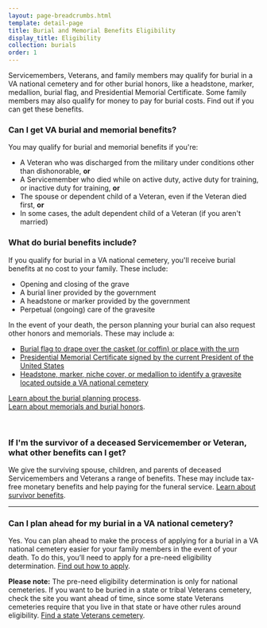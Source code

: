 ```yaml
---
layout: page-breadcrumbs.html
template: detail-page
title: Burial and Memorial Benefits Eligibility
display_title: Eligibility
collection: burials
order: 1
---
```


<div class="usa-font-lead">

Servicemembers, Veterans, and family members may qualify for burial in a VA national cemetery and for other burial honors, like a headstone, marker, medallion, burial flag, and Presidential Memorial Certificate. Some family members may also qualify for money to pay for burial costs. Find out if you can get these benefits.

</div>

<div class="feature" markdown="0">

### Can I get VA burial and memorial benefits?

You may qualify for burial and memorial benefits if you're:

- A Veteran who was discharged from the military under conditions other than dishonorable, **or**
- A Servicemember who died while on active duty, active duty for training, or inactive duty for training, **or**
- The spouse or dependent child of a Veteran, even if the Veteran died first, **or**
- In some cases, the adult dependent child of a Veteran (if you aren't married)

</div>

### What do burial benefits include?

If you qualify for burial in a VA national cemetery, you'll receive burial benefits at no cost to your family. These include:
- Opening and closing of the grave
- A burial liner provided by the government
- A headstone or marker provided by the government
- Perpetual (ongoing) care of the gravesite

In the event of your death, the person planning your burial can also request other honors and memorials. These may include a:
- [Burial flag to drape over the casket (or coffin) or place with the urn](/burials-and-memorials/honor/flags-and-memorial-certificates/)
- [Presidential Memorial Certificate signed by the current President of the United States](/burials-and-memorials/honor/flags-and-memorial-certificates/)
- [Headstone, marker, niche cover, or medallion to identify a gravesite located outside a VA national cemetery](/burials-and-memorials/honor/headstones-markers-medallions/)

[Learn about the burial planning process](/burials-and-memorials/burial-planning/). <br />
[Learn about memorials and burial honors](/burials-and-memorials/honor/).

<br>

### If I'm the survivor of a deceased Servicemember or Veteran, what other benefits can I get?

We give the surviving spouse, children, and parents of deceased Servicemembers and Veterans a range of benefits. These may include tax-free monetary benefits and help paying for the funeral service. [Learn about survivor benefits](/burials-and-memorials/survivor-and-dependent-benefits/).

-------

### Can I plan ahead for my burial in a VA national cemetery?

Yes. You can plan ahead to make the process of applying for a burial in a VA national cemetery easier for your family members in the event of your death. To do this, you’ll need to apply for a pre-need eligibility determination. [Find out how to apply](/burials-and-memorials/pre-need/).

**Please note:** The pre-need eligibility determination is only for national cemeteries. If you want to be buried in a state or tribal Veterans cemetery, check the site you want ahead of time, since some state Veterans cemeteries require that you live in that state or have other rules around eligibility. [Find a state Veterans cemetery](http://www.cem.va.gov/cem/cems/listcem.asp).

